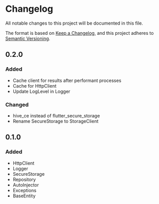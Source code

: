 # Changelog

All notable changes to this project will be documented in this file.

The format is based on [Keep a Changelog](https://keepachangelog.com/en/1.1.0/),
and this project adheres to [Semantic Versioning](https://semver.org/spec/v2.0.0.html).

## 0.2.0

### Added

- Cache client for results after performant processes
- Cache for HttpClient
- Update LogLevel in Logger
  
### Changed
- hive_ce instead of flutter_secure_storage 
- Rename SecureStorage to StorageClient


## 0.1.0

### Added

- HttpClient
- Logger
- SecureStorage
- Repository
- AutoInjector
- Exceptions
- BaseEntity
